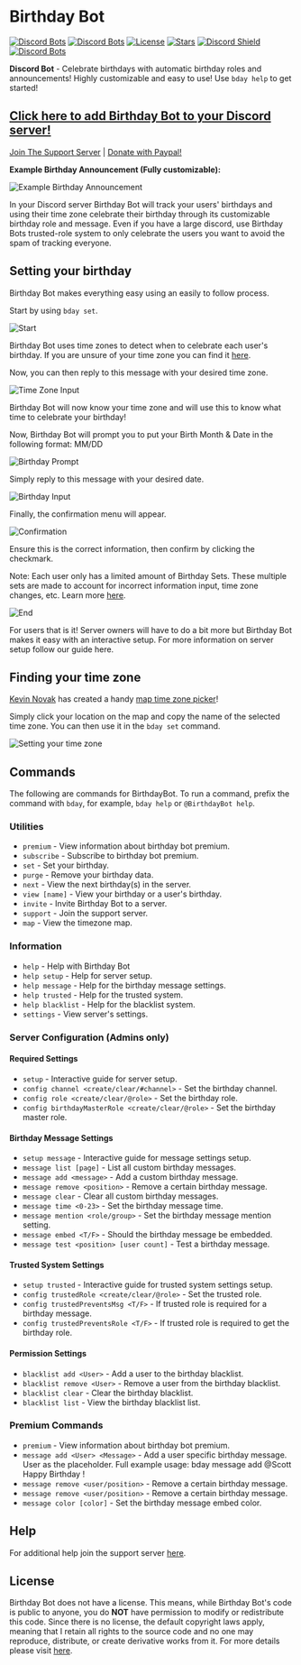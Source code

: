 # Birthday Bot

[![Discord Bots](https://top.gg/api/widget/servers/656621136808902656.svg?noavatar=true)](https://top.gg/bot/656621136808902656)
[![Discord Bots](https://top.gg/api/widget/status/656621136808902656.svg?noavatar=true)](https://top.gg/bot/656621136808902656)
[![License](https://img.shields.io/badge/license-No%20License-blue)](https://choosealicense.com/no-permission/)
[![Stars](https://img.shields.io/github/stars/scottbucher/BirthdayBot.svg)](https://github.com/scottbucher/BirthdayBot/stargazers)
[![Discord Shield](https://discordapp.com/api/guilds/660711235766976553/widget.png?style=shield)](https://discordapp.com/invite/9gUQFtz)
[![Discord Bots](https://top.gg/api/widget/owner/656621136808902656.svg?noavatar=true)](https://top.gg/bot/656621136808902656)

**Discord Bot** - Celebrate birthdays with automatic birthday roles and announcements! Highly customizable and easy to use! Use `bday help` to get started!

## [Click here to add Birthday Bot to your Discord server!](https://discord.com/api/oauth2/authorize?client_id=656621136808902656&permissions=268659792&scope=bot)

[Join The Support Server](https://discord.gg/9gUQFtz) | [Donate with Paypal!](https://www.paypal.com/cgi-bin/webscr?cmd=_donations&business=PE97AGAPRX35Q&currency_code=USD&source=url)

**Example Birthday Announcement (Fully customizable):**

![Example Birthday Announcement](https://i.imgur.com/BZcEJ5j.png)

In your Discord server Birthday Bot will track your users' birthdays and using their time zone celebrate their birthday through its customizable birthday role and message. Even if you have a large discord, use Birthday Bots trusted-role system to only celebrate the users you want to avoid the spam of tracking everyone.

## Setting your birthday

Birthday Bot makes everything easy using an easily to follow process.

Start by using `bday set`.

![Start](https://i.imgur.com/Evo2jsp.png)

Birthday Bot uses time zones to detect when to celebrate each user's birthday. If you are unsure of your time zone you can find it [here](https://github.com/scottbucher/BirthdayBot/blob/master/README.md#finding-your-time-zone).

Now, you can then reply to this message with your desired time zone.

![Time Zone Input](https://i.imgur.com/fcmXvsQ.png)

Birthday Bot will now know your time zone and will use this to know what time to celebrate your birthday!

Now, Birthday Bot will prompt you to put your Birth Month & Date in the following format: MM/DD

![Birthday Prompt](https://i.imgur.com/hKvd9bm.png)

Simply reply to this message with your desired date.

![Birthday Input](https://i.imgur.com/D6OArx2.png)

Finally, the confirmation menu will appear.

![Confirmation](https://i.imgur.com/gBafugI.png)

Ensure this is the correct information, then confirm by clicking the checkmark.

Note: Each user only has a limited amount of Birthday Sets. These multiple sets are made to account for incorrect information input, time zone changes, etc.
Learn more [here](https://birthdaybot.scottbucher.dev/faq#how-many-times-can-i-set-my-birthday).

![End](https://i.imgur.com/2F8u3Cw.png)

For users that is it! Server owners will have to do a bit more but Birthday Bot makes it easy with an interactive setup. For more information on server setup follow our guide here.

## Finding your time zone

[Kevin Novak](https://github.com/KevinNovak) has created a handy [map time zone picker](https://kevinnovak.github.io/Time-Zone-Picker/)!

Simply click your location on the map and copy the name of the selected time zone. You can then use it in the `bday set` command.

![Setting your time zone](https://i.imgur.com/ibPmjNs.png)

## Commands

The following are commands for BirthdayBot. To run a command, prefix the command with `bday`, for example, `bday help` or `@BirthdayBot help`.

### Utilities

-   `premium` - View information about birthday bot premium.
-   `subscribe` - Subscribe to birthday bot premium.
-   `set` - Set your birthday.
-   `purge` - Remove your birthday data.
-   `next` - View the next birthday(s) in the server.
-   `view [name]` - View your birthday or a user's birthday.
-   `invite` - Invite Birthday Bot to a server.
-   `support` - Join the support server.
-   `map` - View the timezone map.

### Information

-   `help` - Help with Birthday Bot
-   `help setup` - Help for server setup.
-   `help message` - Help for the birthday message settings.
-   `help trusted` - Help for the trusted system.
-   `help blacklist` - Help for the blacklist system.
-   `settings` - View server's settings.

### Server Configuration (Admins only)

#### Required Settings

-   `setup` - Interactive guide for server setup.
-   `config channel <create/clear/#channel>` - Set the birthday channel.
-   `config role <create/clear/@role>` - Set the birthday role.
-   `config birthdayMasterRole <create/clear/@role>` - Set the birthday master role.

#### Birthday Message Settings

-   `setup message` - Interactive guide for message settings setup.
-   `message list [page]` - List all custom birthday messages.
-   `message add <message>` - Add a custom birthday message.
-   `message remove <position>` - Remove a certain birthday message.
-   `message clear` - Clear all custom birthday messages.
-   `message time <0-23>` - Set the birthday message time.
-   `message mention <role/group>` - Set the birthday message mention setting.
-   `message embed <T/F>` - Should the birthday message be embedded.
-   `message test <position> [user count]` - Test a birthday message.

#### Trusted System Settings

-   `setup trusted` - Interactive guide for trusted system settings setup.
-   `config trustedRole <create/clear/@role>` - Set the trusted role.
-   `config trustedPreventsMsg <T/F>` - If trusted role is required for a birthday message.
-   `config trustedPreventsRole <T/F>` - If trusted role is required to get the birthday role.

#### Permission Settings

-   `blacklist add <User>` - Add a user to the birthday blacklist.
-   `blacklist remove <User>` - Remove a user from the birthday blacklist.
-   `blacklist clear` - Clear the birthday blacklist.
-   `blacklist list` - View the birthday blacklist list.

### Premium Commands

-   `premium` - View information about birthday bot premium.
-   `message add <User> <Message>` - Add a user specific birthday message. User <Users> as the placeholder. Full example usage: bday message add @Scott Happy Birthday <Users>!
-   `message remove <user/position>` - Remove a certain birthday message.
-   `message remove <user/position>` - Remove a certain birthday message.
-   `message color [color]` - Set the birthday message embed color.

## Help

For additional help join the support server [here](https://discord.gg/9gUQFtz).

## License

Birthday Bot does not have a license. This means, while Birthday Bot's code is public to anyone, you do **NOT** have permission to modify or redistribute this code. Since there is no license, the default copyright laws apply, meaning that I retain all rights to the source code and no one may reproduce, distribute, or create derivative works from it. For more details please visit [here](https://choosealicense.com/no-permission/).
